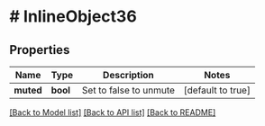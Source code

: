 # # InlineObject36

## Properties

Name | Type | Description | Notes
------------ | ------------- | ------------- | -------------
**muted** | **bool** | Set to false to unmute | [default to true]

[[Back to Model list]](../../README.md#models) [[Back to API list]](../../README.md#endpoints) [[Back to README]](../../README.md)
